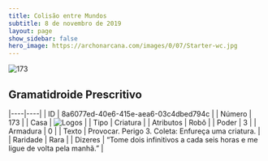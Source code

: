 ```yaml
---
title: Colisão entre Mundos
subtitle: 8 de novembro de 2019
layout: page
show_sidebar: false
hero_image: https://archonarcana.com/images/0/07/Starter-wc.jpg
---
```


![173](https://cdn.keyforgegame.com/media/card_front/pt/452_173_X8V3XC27M7F8_pt.png)

## Gramatidroide Prescritivo

|----|----|
| ID | 8a6077ed-40e6-415e-aea6-03c4dbed794c |
| Número | 173 |
| Casa | ![Logos](https://archonarcana.com/images/thumb/c/ce/Logos.png/22px-Logos.png "Logos") |
| Tipo | Criatura |
| Atributos | Robô |
| Poder | 3 |
| Armadura | 0 |
| Texto | Provocar. Perigo 3.  Coleta: Enfureça uma criatura. |
| Raridade | Rara |
| Dizeres | “Tome dois infinitivos a cada seis horas  e me ligue de volta pela manhã.” |

